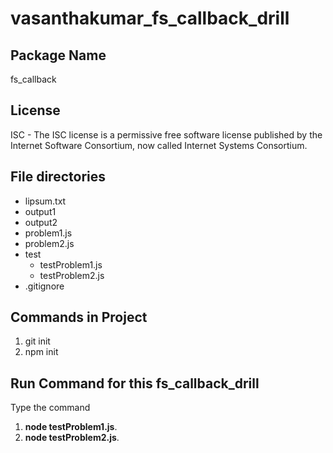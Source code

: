# vasanthakumar_fs_callback_drill

## **Package Name**

fs_callback

## **License**

ISC - The ISC license is a permissive free software license published by the Internet Software Consortium, now called Internet Systems Consortium.

## **File directories**

- lipsum.txt
- output1
- output2
- problem1.js
- problem2.js
- test
  - testProblem1.js
  - testProblem2.js
- .gitignore

## **Commands in Project**

1. git init
2. npm init

## **Run Command for this fs_callback_drill**

Type the command

1. **node testProblem1.js**.
2. **node testProblem2.js**.
